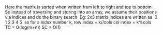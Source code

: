 Here the matrix is sorted when written from left to right and top to bottom
So instead of traversing and storing into an array, we assume their positions via indices and do the binary search
​
Eg: 2x3 matrix indices are written as
​
0 1 2
3 4 5
​
so for a index number k,
row index = k//cols
col index = k%cols
​
TC = O(log(m+n))
SC = O(1)